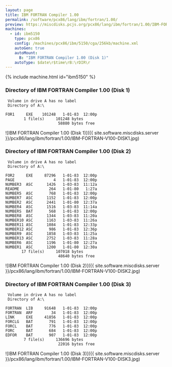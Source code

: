 ```yaml
---
layout: page
title: IBM FORTRAN Compiler 1.00
permalink: /software/pcx86/lang/ibm/fortran/1.00/
preview: https://miscdisks.pcjs.org/pcx86/lang/ibm/fortran/1.00/IBM-FORTRAN-V100-DISK1.jpg
machines:
  - id: ibm5150
    type: pcx86
    config: /machines/pcx86/ibm/5150/cga/256kb/machine.xml
    autoGen: true
    autoMount:
      B: "IBM FORTRAN Compiler 1.00 (Disk 1)"
    autoType: $date\r$time\rB:\rDIR\r
---
```


{% include machine.html id="ibm5150" %}

### Directory of IBM FORTRAN Compiler 1.00 (Disk 1)

     Volume in drive A has no label
     Directory of A:\

    FOR1     EXE    101248   1-01-83  12:00p
            1 file(s)     101248 bytes
                           58880 bytes free

![IBM FORTRAN Compiler 1.00 (Disk 1)]({{ site.software.miscdisks.server }}/pcx86/lang/ibm/fortran/1.00/IBM-FORTRAN-V100-DISK1.jpg)

### Directory of IBM FORTRAN Compiler 1.00 (Disk 2)

     Volume in drive A has no label
     Directory of A:\

    FOR2     EXE     87296   1-01-83  12:00p
    PAGE                 4   1-01-83  12:00p
    NUMBER3  ASC      1426   1-03-83  11:12a
    README             264   1-01-80   1:27a
    NUMBER5  ASC       768   1-01-83  12:00p
    NUMBER7  ASC      1152   1-01-83  12:00p
    NUMBER2  ASC      2441   1-01-80  12:37a
    NUMBER4  ASC      1516   1-03-83  11:14a
    NUMBERS  BAT       568   1-01-83  12:00p
    NUMBER8  ASC      1344   1-03-83  11:20a
    NUMBER10 ASC      1163   1-03-83  11:26a
    NUMBER11 ASC      1084   1-01-83  12:33p
    NUMBER12 ASC       986   1-01-83  12:36p
    NUMBER9  ASC      1858   1-03-83  11:25a
    NUMBER13 ASC      2752   1-03-83  11:28a
    NUMBER6  ASC      1196   1-01-80  12:27a
    NUMBER1  ASC      1200   1-01-80  12:30a
           17 file(s)     107018 bytes
                           48640 bytes free

![IBM FORTRAN Compiler 1.00 (Disk 2)]({{ site.software.miscdisks.server }}/pcx86/lang/ibm/fortran/1.00/IBM-FORTRAN-V100-DISK2.jpg)

### Directory of IBM FORTRAN Compiler 1.00 (Disk 3)

     Volume in drive A has no label
     Directory of A:\

    FORTRAN  LIB     91648   1-01-83  12:00p
    FORTRAN  ARF        34   1-01-83  12:00p
    LINK     EXE     41856   1-01-83  12:00p
    FORCLG   BAT       791   1-01-83  12:00p
    FORCL    BAT       776   1-01-83  12:00p
    FORC     BAT       684   1-01-83  12:00p
    EDFOR    BAT       907   1-01-83  12:00p
            7 file(s)     136696 bytes
                           22016 bytes free

![IBM FORTRAN Compiler 1.00 (Disk 3)]({{ site.software.miscdisks.server }}/pcx86/lang/ibm/fortran/1.00/IBM-FORTRAN-V100-DISK3.jpg)
